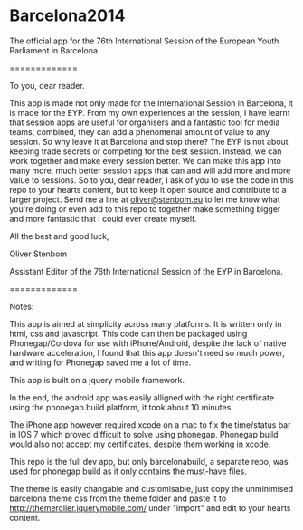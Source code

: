 Barcelona2014
=============

The official app for the 76th International Session of the European Youth Parliament in Barcelona.

=============

To you, dear reader.

This app is made not only made for the International Session in Barcelona, it is made for the EYP. From my own experiences at the session, I have learnt that session apps are useful for organisers and a fantastic tool for media teams, combined, they can add a phenomenal amount of value to any session. So why leave it at Barcelona and stop there? The EYP is not about keeping trade secrets or competing for the best session. Instead, we can work together and make every session better. We can make this app into many more, much better session apps that can and will add more and more value to sessions. So to you, dear reader, I ask of you to use the code in this repo to your hearts content, but to keep it open source and contribute to a larger project. Send me a line at oliver@stenbom.eu to let me know what you're doing or even add to this repo to together make something bigger and more fantastic that I could ever create myself.

All the best and good luck,

Oliver Stenbom

Assistant Editor of the 76th International Session of the EYP in Barcelona.



=============


Notes:

This app is aimed at simplicity across many platforms. It is written only in html, css and javascript. This code can then be packaged using Phonegap/Cordova for use with iPhone/Android, despite the lack of native hardware acceleration, I found that this app doesn't need so much power, and writing for Phonegap saved me a lot of time.

This app is built on a jquery mobile framework.

In the end, the android app was easily alligned with the right certificate using the phonegap build platform, it took about 10 minutes.

The iPhone app however required xcode on a mac to fix the time/status bar in IOS 7 which proved difficult to solve using phonegap. Phonegap build would also not accept my certificates, despite them working in xcode.

This repo is the full dev app, but only barcelonabuild, a separate repo, was used for phonegap build as it only contains the must-have files.

The theme is easily changable and customisable, just copy the unminimised barcelona theme css from the theme folder and paste it to http://themeroller.jquerymobile.com/ under "import" and edit to your hearts content.
